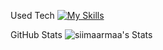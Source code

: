 Used Tech
[![My Skills](https://skillicons.dev/icons?i=aws,gcp,azure,react,vue,flutter)](https://skillicons.dev)

GitHub Stats
![siimaarmaa's Stats](https://github-readme-stats.vercel.app/api?username=siimaarmaa&theme=vue-dark&show_icons=true&hide_border=true&count_private=true)